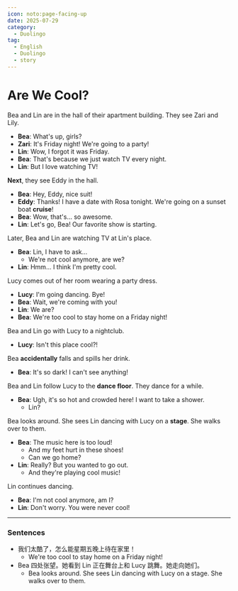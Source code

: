 ```yaml
---
icon: noto:page-facing-up
date: 2025-07-29
category:
  - Duolingo
tag:
  - English
  - Duolingo
  - story
---
```


# Are We Cool?

Bea and Lin are in the hall of their apartment building. They see Zari and Lily.

- **Bea**: What's up, girls?
- **Zari**: It's Friday night! We're going to a party!
- **Lin**: Wow, I forgot it was Friday.
- **Bea**: That's because we just watch TV every night.
- **Lin**: But I love watching TV!

**Next**, they see Eddy in the hall.

- **Bea**: Hey, Eddy, nice suit!
- **Eddy**: Thanks! I have a date with Rosa tonight. We're going on a sunset boat **cruise**!
- **Bea**: Wow, that's… so awesome.
- **Lin**: Let's go, Bea! Our favorite show is starting.

Later, Bea and Lin are watching TV at Lin's place.

- **Bea**: Lin, I have to ask…
  - We're not cool anymore, are we?
- **Lin**: Hmm… I think I'm pretty cool.

Lucy comes out of her room wearing a party dress.

- **Lucy**: I'm going dancing. Bye!
- **Bea**: Wait, we're coming with you!
- **Lin**: We are?
- **Bea**: We're too cool to stay home on a Friday night!

Bea and Lin go with Lucy to a nightclub.

- **Lucy**: Isn't this place cool?!

Bea **accidentally** falls and spills her drink.

- **Bea**: It's so dark! I can't see anything!

Bea and Lin follow Lucy to the **dance floor**. They dance for a while.

- **Bea**: Ugh, it's so hot and crowded here! I want to take a shower.
  - Lin?

Bea looks around. She sees Lin dancing with Lucy on a **stage**. She walks over to them.

- **Bea**: The music here is too loud!
  - And my feet hurt in these shoes!
  - Can we go home?
- **Lin**: Really? But you wanted to go out.
  - And they're playing cool music!

Lin continues dancing.

- **Bea**: I'm not cool anymore, am I?
- **Lin**: Don't worry. You were never cool!

---

### Sentences

- 我们太酷了，怎么能星期五晚上待在家里！
  - We're too cool to stay home on a Friday night!
- Bea 四处张望。她看到 Lin 正在舞台上和 Lucy 跳舞。她走向她们。
  - Bea looks around. She sees Lin dancing with Lucy on a stage. She walks over to them.
